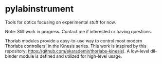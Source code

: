 # pylabinstrument
Tools for optics focusing on experimental stuff for now.

Note: Still work in progress. Contact me if interested or having questions.

Thorlab modules provide a easy-to-use way to control most modern Thorlabs controllers' in the Kinesis series. This work is inspired by this repository: https://github.com/ekarademir/thorlabs-kinesis). A low-level dll-binder module is defined and utilized for high-level usage.
